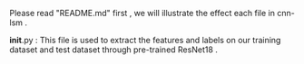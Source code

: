 Please read "README.md" first , we will illustrate the effect each file in cnn-lsm .

__init__.py : This file is used to extract the features and labels on our training dataset and test dataset through pre-trained ResNet18 .
